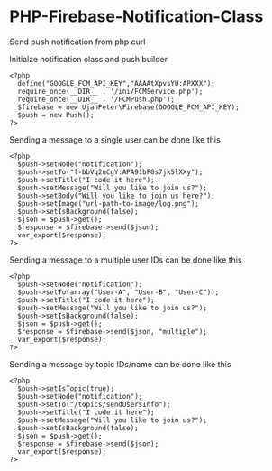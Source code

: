# PHP-Firebase-Notification-Class
Send push notification from php curl 

Initialze notification class and push builder

    <?php
      define("GOOGLE_FCM_API_KEY","AAAAtXpvsYU:APXXX");
      require_once(__DIR__ . '/ini/FCMService.php'); 
      require_once(__DIR__ . '/FCMPush.php');
      $firebase = new UjahPeter\Firebase(GOOGLE_FCM_API_KEY);
      $push = new Push();
    ?>

Sending a message to a single user can be done like this

    <?php
      $push->setNode("notification");
      $push->setTo("f-bbVq2uCgY:APA91bF0s7jk5lXXy");
      $push->setTitle("I code it here");
      $push->setMessage("Will you like to join us?");
      $push->setBody("Will you like to join us here?");
      $push->setImage("url-path-to-image/log.png");
      $push->setIsBackground(false);
      $json = $push->get();
      $response = $firebase->send($json);
      var_export($response);
    ?>
    
Sending a message to a multiple user IDs can be done like this

    <?php
      $push->setNode("notification");
      $push->setTo(array("User-A", "User-B", "User-C"));
      $push->setTitle("I code it here");
      $push->setMessage("Will you like to join us?");
      $push->setIsBackground(false);
      $json = $push->get();
      $response = $firebase->send($json, "multiple");
      var_export($response);
    ?>
    
 Sending a message by topic IDs/name can be done like this

    <?php
      $push->setIsTopic(true);
      $push->setNode("notification");
      $push->setTo("/topics/sendUsersInfo");
      $push->setTitle("I code it here");
      $push->setMessage("Will you like to join us?");
      $push->setIsBackground(false);
      $json = $push->get();
      $response = $firebase->send($json);
      var_export($response);
    ?>
